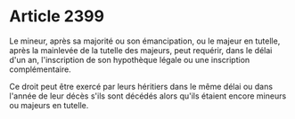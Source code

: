 # Article 2399

Le mineur, après sa majorité ou son émancipation, ou le majeur en tutelle, après la mainlevée de la tutelle des majeurs, peut requérir, dans le délai d'un an, l'inscription de son hypothèque légale ou une inscription complémentaire.

Ce droit peut être exercé par leurs héritiers dans le même délai ou dans l'année de leur décès s'ils sont décédés alors qu'ils étaient encore mineurs ou majeurs en tutelle.
